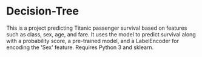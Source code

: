 # Decision-Tree
This is a project predicting Titanic passenger survival based on features such as class, sex, age, and fare. It uses the model to predict survival along with a probability score, a pre-trained model, and a LabelEncoder for encoding the 'Sex' feature. Requires Python 3 and sklearn.
